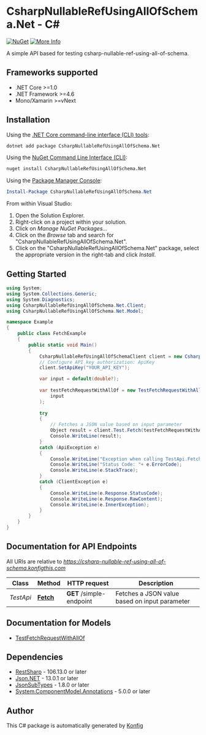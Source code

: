 # CsharpNullableRefUsingAllOfSchema.Net - C#

[![NuGet](https://img.shields.io/badge/NuGet-1.0.0-blue.svg)](https://www.nuget.org/packages/CsharpNullableRefUsingAllOfSchema.Net/1.0.0)
[![More Info](https://img.shields.io/badge/More%20Info-Click%20Here-orange)](http://example.com/support)

A simple API based for testing csharp-nullable-ref-using-all-of-schema.

## Frameworks supported
- .NET Core >=1.0
- .NET Framework >=4.6
- Mono/Xamarin >=vNext

## Installation

Using the [.NET Core command-line interface (CLI) tools][dotnet-core-cli-tools]:

```sh
dotnet add package CsharpNullableRefUsingAllOfSchema.Net
```

Using the [NuGet Command Line Interface (CLI)][nuget-cli]:

```sh
nuget install CsharpNullableRefUsingAllOfSchema.Net
```

Using the [Package Manager Console][package-manager-console]:

```powershell
Install-Package CsharpNullableRefUsingAllOfSchema.Net
```

From within Visual Studio:

1. Open the Solution Explorer.
2. Right-click on a project within your solution.
3. Click on *Manage NuGet Packages...*
4. Click on the *Browse* tab and search for "CsharpNullableRefUsingAllOfSchema.Net".
5. Click on the "CsharpNullableRefUsingAllOfSchema.Net" package, select the appropriate version in the
   right-tab and click *Install*.

## Getting Started

```csharp
using System;
using System.Collections.Generic;
using System.Diagnostics;
using CsharpNullableRefUsingAllOfSchema.Net.Client;
using CsharpNullableRefUsingAllOfSchema.Net.Model;

namespace Example
{
    public class FetchExample
    {
        public static void Main()
        {
            CsharpNullableRefUsingAllOfSchemaClient client = new CsharpNullableRefUsingAllOfSchemaClient();
            // Configure API key authorization: ApiKey
            client.SetApiKey("YOUR_API_KEY");

            var input = default(double?);
            
            var testFetchRequestWithAllOf = new TestFetchRequestWithAllOf(
                input
            );
            
            try
            {
                // Fetches a JSON value based on input parameter
                Object result = client.Test.Fetch(testFetchRequestWithAllOf);
                Console.WriteLine(result);
            }
            catch (ApiException e)
            {
                Console.WriteLine("Exception when calling TestApi.Fetch: " + e.Message);
                Console.WriteLine("Status Code: "+ e.ErrorCode);
                Console.WriteLine(e.StackTrace);
            }
            catch (ClientException e)
            {
                Console.WriteLine(e.Response.StatusCode);
                Console.WriteLine(e.Response.RawContent);
                Console.WriteLine(e.InnerException);
            }
        }
    }
}
```

## Documentation for API Endpoints

All URIs are relative to *https://csharp-nullable-ref-using-all-of-schema.konfigthis.com*

Class | Method | HTTP request | Description
------------ | ------------- | ------------- | -------------
*TestApi* | [**Fetch**](docs/TestApi.md#fetch) | **GET** /simple-endpoint | Fetches a JSON value based on input parameter


## Documentation for Models

 - [TestFetchRequestWithAllOf](docs/TestFetchRequestWithAllOf.md)


## Dependencies

- [RestSharp](https://www.nuget.org/packages/RestSharp) - 106.13.0 or later
- [Json.NET](https://www.nuget.org/packages/Newtonsoft.Json/) - 13.0.1 or later
- [JsonSubTypes](https://www.nuget.org/packages/JsonSubTypes/) - 1.8.0 or later
- [System.ComponentModel.Annotations](https://www.nuget.org/packages/System.ComponentModel.Annotations) - 5.0.0 or later

## Author
This C# package is automatically generated by [Konfig](https://konfigthis.com)

[dotnet-core-cli-tools]: https://docs.microsoft.com/en-us/dotnet/core/tools/
[nuget-cli]: https://docs.microsoft.com/en-us/nuget/tools/nuget-exe-cli-reference
[package-manager-console]: https://docs.microsoft.com/en-us/nuget/tools/package-manager-console
